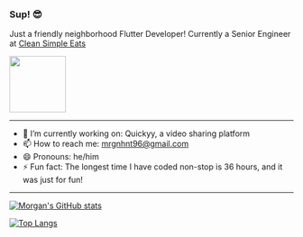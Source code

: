 ### Sup! :sunglasses:

Just a friendly neighborhood Flutter Developer! Currently a Senior Engineer at [Clean Simple Eats](https://www.cleansimpleeats.com)

<a href="https://www.cleansimpleeats.com">
  <img src="https://i.imgur.com/EPyiBZ6.png" height="100" />
</a>


---


<!--
**mrgnhnt96/mrgnhnt96** is a ✨ _special_ ✨ repository because its `README.md` (this file) appears on your GitHub profile.

Here are some ideas to get you started:

- 🔭 I’m currently working on ...
- 🌱 I’m currently learning ...
- 👯 I’m looking to collaborate on ...
- 🤔 I’m looking for help with ...
- 💬 Ask me about ...
- 📫 How to reach me: ...
- 😄 Pronouns: ...
- ⚡ Fun fact: ...
-->

- 🔭 I’m currently working on: Quickyy, a video sharing platform
- 📫 How to reach me: mrgnhnt96@gmail.com
- 😄 Pronouns: he/him
- ⚡ Fun fact: The longest time I have coded non-stop is 36 hours, and it was just for fun!



---



[![Morgan's GitHub stats](https://github-readme-stats.vercel.app/api?username=mrgnhnt96&theme=prussian&count_private=true&show_icons=true)](https://github.com/mrgnhnt96)



[![Top Langs](https://github-readme-stats.vercel.app/api/top-langs/?username=mrgnhnt96&layout=compact)](https://github.com/mrgnhnt96)
